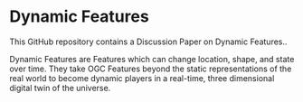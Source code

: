 # Dynamic Features

This GitHub repository contains a Discussion Paper on Dynamic Features..

Dynamic Features are Features which can change location, shape, and state over time. They take OGC Features beyond the static representations of the real world to become dynamic players in a real-time, three dimensional digital twin of the universe.
